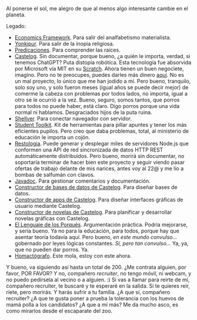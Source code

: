 Al ponerse el sol, me alegro de que al menos algo interesante cambie en el planeta.

Legado:

- [Economics Framework](https://github.com/allnulled/economics-framework). Para salir del analfabetismo materialista.
- [Yonkipur](https://github.com/allnulled/yonkipur). Para salir de la inopia religiosa.
- [Predicaciones](https://github.com/allnulled/predicaciones). Para comprender las raíces.
- [Castelog](https://github.com/allnulled/castelog). Sin documentar, porque bueno, ¿a quién le importa, verdad, si tenemos ChatGPT? Puta distopía robótica. Esta tecnología fue absorvida por Microsoft vía MIT en su [Scratch](https://github.com/scratchfoundation). Ahora tienen un buen negociete, imagino. Pero no te preocupes, puedes darles más dinero [aquí](https://www.scratchfoundation.org/donate). No es un mal proyecto, lo único que me han jodido a mí. Pero bueno, tranquilo, solo soy uno, y solo fueron meses (igual años se puede decir mejor) de comerme la cabeza con problemas por todos lados, no importa, igual a otro se le ocurrió a la vez. Bueno, seguro, somos tantos, que porros para todos no puede haber, está claro. Digo porros porque una vida normal ni hablamos. Desgraciados hijos de la puta ruina.
- [Shellver](https://github.com/allnulled/shellver). Para conectar navegador con servidor.
- [Student Toolkit](https://github.com/allnulled/student-toolkit). Kit de herramientas para pillar apuntes y tener los más eficientes pupilos. Pero creo que daba problemas, total, al ministerio de educación le importa un cojón.
- [Restologia](https://github.com/allnulled/restologia). Puede generar y desplegar miles de servidores Node.js que conformen una API de red sincronizada de datos HTTP REST automáticamente distribuidos. Pero bueno, morirá sin documentar, no soportaría terminar de hacer bien este proyecto y seguir viendo pasar ofertas de trabajo delante de mis narices, antes voy al 22@ y me lío a bombas de salfumán con clavos.
- [Javadoc](https://github.com/allnulled/javadoc). Para gestionar comentarios y documentación.
- [Constructor de bases de datos de Castelog](https://github.com/allnulled/constructor-de-bases-de-datos-de-castelog). Para diseñar bases de datos.
- [Constructor de apps de Castelog](https://github.com/allnulled/constructor-de-apps-de-castelog). Para diseñar interfaces gráficas de usuario mediante Castelog.
- [Constructor de novelas de Castelog](https://github.com/allnulled/constructor-de-novelas-de-castelog). Para planificar y desarrollar novelas gráficas con Castelog.
- [El Lenguaje de los Porqués](https://github.com/allnulled/porque). Argumentación práctica. Podría mejorarse, y sería bueno. Ya no para la educación, para todos, porque hay que asentar teoría todavía aquí. Pero bueno, *en este mundo convulso...* gobernado por leyes lógicas constantes. *Sí, pero tan convulso...* Ya, ya, que no pueden dar porros. Ya.
- [Homactógrafo](https://github.com/allnulled/constructor-de-homactogramas-3d-de-castelog). Este mola, estoy con este ahora.

Y bueno, va siguiendo así hasta un total de 200. ¿Me contrata alguien, por favor, POR FAVOR? Y no, compañero *recruiter*, no tengo móvil, ni webcam, y no puedo pedírsela al vecino o a alguien. :) Si vas a llamar para reirte de mí, compañero recruiter, te buscaré y te esperaré en la salida. Si te quieres reir, ríete, pero morirás. Y harás sufrir a tu familia. ¿A que sí, compañero recruiter? ¿A que te gusta poner a prueba la tolerancia con los huevos de mamá polla a los candidatos? ¿A que a mí más? Me da mucho asco, es como mirarlos desde el escaparate del zoo.
